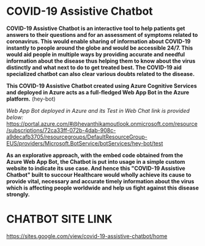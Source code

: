 # COVID-19 Assistive Chatbot
__COVID-19 Assistive Chatbot is an interactive tool to help patients get answers to their questions and for an assessment of symptoms related to coronavirus. This would enable sharing of information about COVID-19 instantly to people around the globe and would be accessible 24/7. This would aid people in multiple ways by providing accurate and needful information about the disease thus helping them to know about the virus distinctly and what next to do to get treated best. The COVID-19 aid specialized chatbot can also clear various doubts related to the disease.__

__This COVID-19 Assistive Chatbot created using Azure Cognitive Services and deployed in Azure acts as a full-fledged Web App Bot in the Azure platform.__ (hey-bot)

_Web App Bot deployed in Azure and its Test in Web Chat link is provided below:_
https://portal.azure.com/#@hevanthikamoutlook.onmicrosoft.com/resource/subscriptions/72ca33ff-072b-4dab-908c-a9decafb3705/resourcegroups/DefaultResourceGroup-EUS/providers/Microsoft.BotService/botServices/hey-bot/test

__As an explorative approach, with the embed code obtained from the Azure Web App Bot, the Chatbot is put into usage in a simple custom website to indicate its use case. And hence this "COVID-19 Assistive Chatbot" built to succour Healthcare would wholly achieve its cause to provide vital, necessary and accurate timely information about the virus which is affecting people worldwide and help us fight against this disease strongly.__
# CHATBOT SITE LINK
https://sites.google.com/view/covid-19-assistive-chatbot/home
